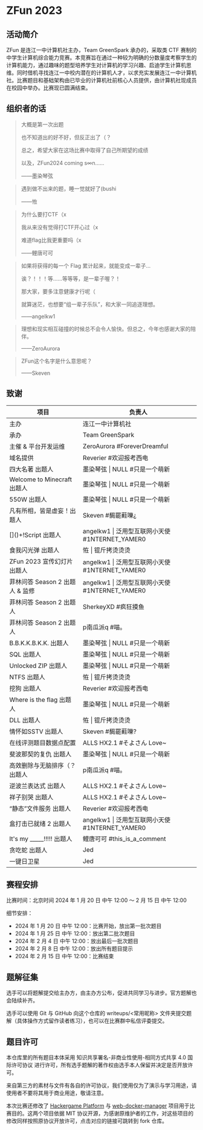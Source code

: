 # ZFun 2023

## 活动简介

ZFun 是连江一中计算机社主办，Team GreenSpark 承办的，采取类 CTF 赛制的中学生计算机综合能力竞赛。本竞赛旨在通过一种较为明确的分数量度考察学生的计算机能力，通过趣味的题型培养学生对计算机的学习兴趣、启迪学生计算机思维。同时借机寻找连江一中校内潜在的计算机人才，以求充实发展连江一中计算机社。比赛题目和基础架构由已毕业的计算机社前核心人员提供，由计算机社现成员在校园中举办。比赛现已圆满结束。

## 组织者的话

> 大概是第一次出题
> 
> 也不知道出的好不好，但反正出了（？
> 
> 总之，希望大家在这场比赛中取得了自己所期望的成绩
> 
> 以及，ZFun2024 coming s∞n……
>
> ——墨染琴弦

> 遇到做不出来的题，睡一觉就好了(bushi
>
> ——恠

> 为什么要打CTF（x
> 
> 我从来没有觉得打CTF开心过（x
> 
> 难道flag比我更重要吗（x
>
> ——鲤唐可可

> 如果将获得的每一个 Flag 累计起来，就能变成一辈子...
> 
> 诶？！！！等......等等等，是一辈子喔？！
> 
> 那大家，要多注意健康才行呢（
> 
> 就算迷茫，也想要“组一辈子乐队”，和大家一同追逐理想。
>
> ——angelkw1

> 理想和现实相互碰撞的时候总不会令人愉快。但总之，今年也感谢大家的陪伴。
>
> ——ZeroAurora

> ZFun这个名字是什么意思呢？
>
> ——Skeven

## 致谢

| 项目                               | 负责人                                              |
|----------------------------------|--------------------------------------------------|
| 主办                               | 连江一中计算机社                                         |
| 承办                               | Team GreenSpark                                  |
| 主催 & 平台开发运维                      | ZeroAurora \#ForeverDreamful                  |
| 域名提供                             | Reverier \#欢迎报考西电                                |
| 四大名著 出题人                         | 墨染琴弦 \| NULL \#只是一个萌新                            |
| Welcome to Minecraft 出题人         | 墨染琴弦 \| NULL \#只是一个萌新                            |
| 550W 出题人                         | 墨染琴弦 \| NULL \#只是一个萌新                            |
| 凡有所相，皆是虚妄！出题人                    | Skeven \#馤罷蘣嚛¿                                   |
| \[\]\(\)\+\!Script 出题人           | angelkw1 \| 泛用型互联网小天使 \#1NTERNET\_YAMER0         |
| 食我闪光弹 出题人                        | 恠 \| 锟斤拷烫烫烫                                      |
| ZFun 2023 宣传幻灯片 出题人              | angelkw1 \| 泛用型互联网小天使 \#1NTERNET\_YAMER0         |
| 菲林问答 Season 2 出题人 & 监修           | angelkw1 \| 泛用型互联网小天使 \#1NTERNET\_YAMER0         |
| 菲林问答 Season 2 出题人                | SherkeyXD \#疯狂摸鱼                                 |
| 菲林问答 Season 2 出题人                | p南瓜派q \#喵。                                       |
| B\.B\.K\.K\.B\.K\.K\. 出题人        | 墨染琴弦 \| NULL \#只是一个萌新                            |
| SQL 出题人                          | 墨染琴弦 \| NULL \#只是一个萌新                            |
| Unlocked ZIP 出题人                 | 墨染琴弦 \| NULL \#只是一个萌新                            |
| NTFS 出题人                         | 恠 \| 锟斤拷烫烫烫                                      |
| 挖狗 出题人                           | Reverier \#欢迎报考西电                                |
| Where is the flag 出题人            | 墨染琴弦 \| NULL \#只是一个萌新                            |
| DLL 出题人                          | 恠 \| 锟斤拷烫烫烫                                      |
| 情怀如SSTV 出题人                      | Skeven \#馤罷蘣嚛?                                   |
| 在线评测题目数据点配置                      | ALLS HX2\.1 \#そよさん Love~                         |
| 斐波那契的复仇 出题人                      | 墨染琴弦 \| NULL \#只是一个萌新                            |
| 高效删除与无脑排序（？出题人                   | p南瓜派q \#喵。                                       |
| 逆波兰表达式 出题人                       | ALLS HX2\.1 \#そよさん Love~                         |
| 祥子别哭 出题人                         | ALLS HX2\.1 \#そよさん Love~                         |
| “静态”文件服务 出题人                     | Reverier \#欢迎报考西电                                |
| 盒打击已就绪 2 出题人                     | angelkw1 \| 泛用型互联网小天使 \#1NTERNET\_YAMER0         |
| It's my \_\_\_\_\_\!\!\!\!\! 出题人 | 鲤唐可可 \#this\_is\_a\_comment                      |
| 贪吃蛇 出题人                          | Jed                                              |
| 一键日卫星                            | Jed                                              |



## 赛程安排

比赛时间：北京时间 2024 年 1 月 20 日 中午 12:00 ～ 2 月 15 日 中午 12:00

细节安排：

- 2024 年 1 月 20 日 中午 12:00：比赛开始，放出第一批次题目
- 2024 年 1 月 25 日 中午 12:00：放出第二批次题目
- 2024 年 2 月 4 日 中午 12:00：放出最后一批次题目
- 2024 年 2 月 8 日 中午 12:00：放出所有题目提示
- 2024 年 2 月 15 日 中午 12:00：比赛结束

## 题解征集

选手可以将题解提交给主办方，由主办方公布，促进共同学习与进步。官方题解也会陆续补齐。

选手可以使用 Git 与 GitHub 向这个仓库的 writeups/<常用昵称> 文件夹提交题解（具体操作方式留作读者练习），也可以在比赛群中私信评委提交。

## 题目许可

本仓库里的所有题目本体采用 知识共享署名-非商业性使用-相同方式共享 4.0 国际许可协议 进行许可，所有选手题解的著作权由选手本人保留并决定是否开放许可。

来自第三方的素材与文件有各自的许可协议，我们使用仅为了演示与学习用途，请使用者不要将其用于商业用途，敬请注意。

本次比赛还修改了 [Hackergame Platform](https://github.com/NoSparkHere/hackergame) 与 [web-docker-manager](https://github.com/NoSparkHere/web-docker-manager) 项目用于比赛目的。这两个项目依据 MIT 协议开源，为感谢原维护者的工作，对这些项目的修改同样按照原协议开放许可，点击对应的链接可跳转到 fork 仓库。
